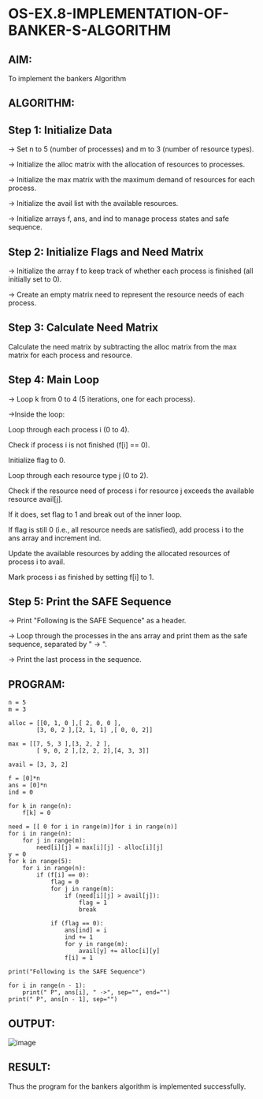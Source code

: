 # OS-EX.8-IMPLEMENTATION-OF-BANKER-S-ALGORITHM
## AIM:
To implement the bankers Algorithm

## ALGORITHM:
## Step 1: Initialize Data
-> Set n to 5 (number of processes) and m to 3 (number of resource types).

-> Initialize the alloc matrix with the allocation of resources to processes.

-> Initialize the max matrix with the maximum demand of resources for each process.

-> Initialize the avail list with the available resources.

-> Initialize arrays f, ans, and ind to manage process states and safe sequence.

## Step 2: Initialize Flags and Need Matrix
-> Initialize the array f to keep track of whether each process is finished (all initially set to 0).

-> Create an empty matrix need to represent the resource needs of each process.

## Step 3: Calculate Need Matrix
Calculate the need matrix by subtracting the alloc matrix from the max matrix for each process and resource.

## Step 4: Main Loop
-> Loop k from 0 to 4 (5 iterations, one for each process).

->Inside the loop:

Loop through each process i (0 to 4).

Check if process i is not finished (f[i] == 0).

Initialize flag to 0.

Loop through each resource type j (0 to 2).

Check if the resource need of process i for resource j exceeds the available resource avail[j].

If it does, set flag to 1 and break out of the inner loop.

If flag is still 0 (i.e., all resource needs are satisfied), add process i to the ans array and increment ind.

Update the available resources by adding the allocated resources of process i to avail.

Mark process i as finished by setting f[i] to 1.

## Step 5: Print the SAFE Sequence
-> Print "Following is the SAFE Sequence" as a header.

-> Loop through the processes in the ans array and print them as the safe sequence, separated by " -> ".

-> Print the last process in the sequence.

## PROGRAM:
```
n = 5
m = 3

alloc = [[0, 1, 0 ],[ 2, 0, 0 ],
        [3, 0, 2 ],[2, 1, 1] ,[ 0, 0, 2]]

max = [[7, 5, 3 ],[3, 2, 2 ],
        [ 9, 0, 2 ],[2, 2, 2],[4, 3, 3]]

avail = [3, 3, 2]

f = [0]*n
ans = [0]*n
ind = 0

for k in range(n):
    f[k] = 0

need = [[ 0 for i in range(m)]for i in range(n)]
for i in range(n):
    for j in range(m):
        need[i][j] = max[i][j] - alloc[i][j]
y = 0
for k in range(5):
    for i in range(n):
        if (f[i] == 0):
            flag = 0
            for j in range(m):
                if (need[i][j] > avail[j]):
                    flag = 1
                    break

            if (flag == 0):
                ans[ind] = i
                ind += 1
                for y in range(m):
                    avail[y] += alloc[i][y]
                f[i] = 1

print("Following is the SAFE Sequence")

for i in range(n - 1):
    print(" P", ans[i], " ->", sep="", end="")
print(" P", ans[n - 1], sep="")
```
## OUTPUT:
![image](https://github.com/Niroshassithanathan/OS-EX.8-IMPLEMENTATION-OF-BANKER-S-ALGORITHM/assets/121418437/97c82f2a-0e21-4f58-87fb-2ee1cd917a4d)

## RESULT:
Thus the program for the bankers algorithm is implemented successfully.
